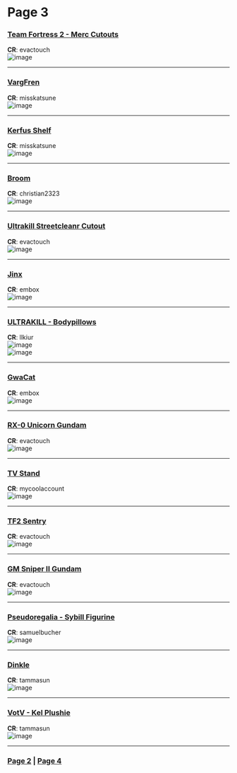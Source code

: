# Page 3

### [Team Fortress 2 - Merc Cutouts](https://github.com/OsakaPhysics/VoicesOfThePrinterReborn/raw/main/The%20Archive/Page%20003/TF2%20Merc%20Cutouts.7z)  
**CR**: evactouch  
![image](https://github.com/madrod228/voicesoftheprinter/assets/9602000/cfafa05a-cc7b-4262-b810-cee33719dafb)

---

### [VargFren](https://github.com/OsakaPhysics/VoicesOfThePrinterReborn/raw/main/The%20Archive/Page%20003/VargFren.7z)  
**CR**: misskatsune  
![image](https://github.com/madrod228/voicesoftheprinter/assets/9602000/e6c7c4a2-032f-40cf-8356-870aa2607131)

---

### [Kerfus Shelf](https://github.com/OsakaPhysics/VoicesOfThePrinterReborn/raw/main/The%20Archive/Page%20003/Kerfus%20Shelf.7z)  
**CR**: misskatsune  
![image](https://github.com/madrod228/voicesoftheprinter/assets/9602000/bebf67e3-e94b-4861-aa04-afa953f4835b)

---

### [Broom](https://github.com/OsakaPhysics/VoicesOfThePrinterReborn/raw/main/The%20Archive/Page%20003/Broom.7z)  
**CR**: christian2323  
![image](https://github.com/madrod228/voicesoftheprinter/assets/9602000/ceb6b944-c513-4d76-89c9-c53ee702224f)

---

### [Ultrakill Streetcleanr Cutout](https://github.com/OsakaPhysics/VoicesOfThePrinterReborn/raw/main/The%20Archive/Page%20003/streetcleaner.7z)  
**CR**: evactouch  
![image](https://github.com/madrod228/voicesoftheprinter/assets/9602000/3716c622-f47a-4bc7-8cac-cacea97c5fb0)

---

### [Jinx](https://github.com/OsakaPhysics/VoicesOfThePrinterReborn/raw/main/The%20Archive/Page%20003/bigfootjinx.7z)  
**CR**: embox  
![image](https://github.com/madrod228/voicesoftheprinter/assets/9602000/ec392ee4-b37d-451e-8779-f52df4ba3c6a)

---

### [ULTRAKILL - Bodypillows](https://github.com/OsakaPhysics/VoicesOfThePrinterReborn/raw/main/The%20Archive/Page%20003/Ultrakill%20Bodypillows.7z)  
**CR**: llkiur  
![image](https://github.com/madrod228/voicesoftheprinter/assets/9602000/9c35166e-fdd7-46a8-b686-da39db28461f)  
![image](https://github.com/madrod228/voicesoftheprinter/assets/9602000/47618ce4-494e-47e1-954c-10383a2f9f43)

---

### [GwaCat](https://github.com/OsakaPhysics/VoicesOfThePrinterReborn/raw/main/The%20Archive/Page%20003/gwa_cat.7z)  
**CR**: embox  
![image](https://github.com/madrod228/voicesoftheprinter/assets/9602000/ac53ef1a-8659-472f-9224-135bbc6c37be)

---

### [RX-0 Unicorn Gundam](https://github.com/OsakaPhysics/VoicesOfThePrinterReborn/raw/main/The%20Archive/Page%20003/unicorn.7z)  
**CR**: evactouch  
![image](https://github.com/madrod228/voicesoftheprinter/assets/9602000/33d73d88-bcc4-41e3-86ae-16f529ae4ca2)

---

### [TV Stand](https://github.com/OsakaPhysics/VoicesOfThePrinterReborn/raw/main/The%20Archive/Page%20003/tvstandcol.7z)  
**CR**: mycoolaccount  
![image](https://github.com/madrod228/voicesoftheprinter/assets/9602000/8d1b46fb-44f2-4c20-8f29-9617b86798ff)

---

### [TF2 Sentry](https://github.com/OsakaPhysics/VoicesOfThePrinterReborn/raw/main/The%20Archive/Page%20003/sentry.7z)  
**CR**: evactouch  
![image](https://github.com/madrod228/voicesoftheprinter/assets/9602000/a210e540-7af1-4732-b540-c480101091a9)

---

### [GM Sniper II Gundam](https://github.com/OsakaPhysics/VoicesOfThePrinterReborn/raw/main/The%20Archive/Page%20003/GMSniper.7z)  
**CR**: evactouch  
![image](https://github.com/madrod228/voicesoftheprinter/assets/9602000/25c42249-c2ec-4e0f-8587-df63cfd627ee)

---

### [Pseudoregalia - Sybill Figurine](https://github.com/OsakaPhysics/VoicesOfThePrinterReborn/raw/main/The%20Archive/Page%20003/Sybil%20Figurines.7z)  
**CR**: samuelbucher  
![image](https://github.com/madrod228/voicesoftheprinter/assets/9602000/edafb7bd-49a5-456c-9c4f-ae1fd6af284a)

---

### [Dinkle](https://github.com/OsakaPhysics/VoicesOfThePrinterReborn/raw/main/The%20Archive/Page%20003/dink.7z)  
**CR**: tammasun  
![image](https://github.com/madrod228/voicesoftheprinter/assets/9602000/e77c5066-edc2-4b87-9ea6-fc85f93351ea)

---

### [VotV - Kel Plushie](https://github.com/OsakaPhysics/VoicesOfThePrinterReborn/raw/main/The%20Archive/Page%20003/Kel%20Plush.7z)  
**CR**: tammasun  
![image](https://github.com/madrod228/voicesoftheprinter/assets/9602000/c862c162-a5b3-4014-b2a3-e8cc97a674f7)

---

### [Page 2](https://github.com/OsakaPhysics/VoicesOfThePrinterReborn/blob/main/The%20Pages/Page%20002.md) | [Page 4](https://github.com/OsakaPhysics/VoicesOfThePrinterReborn/blob/main/The%20Pages/Page%20004.md)

